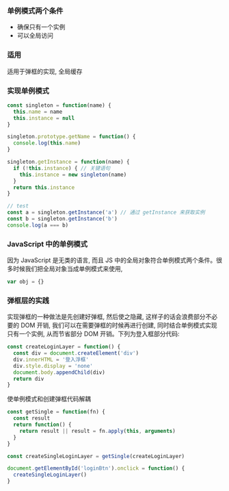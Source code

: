 ### 单例模式两个条件

* 确保只有一个实例
* 可以全局访问

### 适用

适用于弹框的实现, 全局缓存

### 实现单例模式

```js
const singleton = function(name) {
  this.name = name
  this.instance = null
}

singleton.prototype.getName = function() {
  console.log(this.name)
}

singleton.getInstance = function(name) {
  if (!this.instance) { // 关键语句
    this.instance = new singleton(name)
  }
  return this.instance
}

// test
const a = singleton.getInstance('a') // 通过 getInstance 来获取实例
const b = singleton.getInstance('b')
console.log(a === b)
```

### JavaScript 中的单例模式

因为 JavaScript 是无类的语言, 而且 JS 中的全局对象符合单例模式两个条件。很多时候我们把全局对象当成单例模式来使用,

```js
var obj = {}
```

### 弹框层的实践

实现弹框的一种做法是先创建好弹框, 然后使之隐藏, 这样子的话会浪费部分不必要的 DOM 开销, 我们可以在需要弹框的时候再进行创建, 同时结合单例模式实现只有一个实例, 从而节省部分 DOM 开销。下列为登入框部分代码:

```js
const createLoginLayer = function() {
  const div = document.createElement('div')
  div.innerHTML = '登入浮框'
  div.style.display = 'none'
  document.body.appendChild(div)
  return div
}
```

使单例模式和创建弹框代码解耦

```js
const getSingle = function(fn) {
  const result
  return function() {
    return result || result = fn.apply(this, arguments)
  }
}
```

```js
const createSingleLoginLayer = getSingle(createLoginLayer)

document.getElementById('loginBtn').onclick = function() {
  createSingleLoginLayer()
}
```